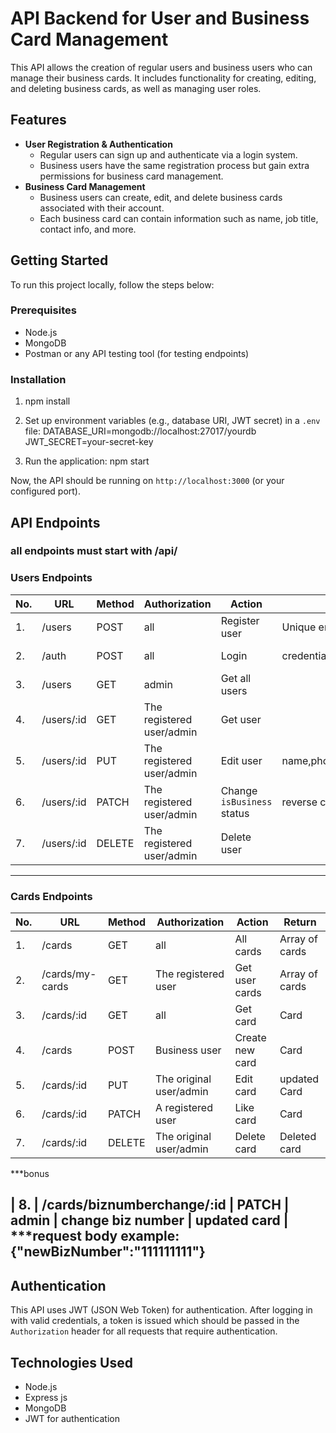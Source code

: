 # API Backend for User and Business Card Management

This API allows the creation of regular users and business users who can manage their business cards. It includes functionality for creating, editing, and deleting business cards, as well as managing user roles.

## Features
- **User Registration & Authentication**
  - Regular users can sign up and authenticate via a login system.
  - Business users have the same registration process but gain extra permissions for business card management.
- **Business Card Management**
  - Business users can create, edit, and delete business cards associated with their account.
  - Each business card can contain information such as name, job title, contact info, and more.
  
## Getting Started

To run this project locally, follow the steps below:

### Prerequisites
- Node.js
- MongoDB 
- Postman or any API testing tool (for testing endpoints)

### Installation
1. npm install

3. Set up environment variables (e.g., database URI, JWT secret) in a `.env` file:
   DATABASE_URI=mongodb://localhost:27017/yourdb
   JWT_SECRET=your-secret-key

4. Run the application:
   npm start


Now, the API should be running on `http://localhost:3000` (or your configured port).

## API Endpoints
### all endpoints must start with /api/

### Users Endpoints

| No. | URL          | Method | Authorization             | Action                        | Notice                  | Return            |
|-----|--------------|--------|---------------------------|-------------------------------|------------------------ |-------------------|
| 1.  | /users       | POST   | all                       | Register user                 | Unique email            | the user created  |
| 2.  | /auth        | POST   | all                       | Login                         | credentials             |  Encrypted token  |
| 3.  | /users       | GET    | admin                     | Get all users                 |                         | Array of users    |
| 4.  | /users/:id   | GET    | The registered user/admin | Get user                      |                         | User              |
| 5.  | /users/:id   | PUT    | The registered user/admin | Edit user                     | name,phone,address,image| User              |
| 6.  | /users/:id   | PATCH  | The registered user/admin | Change `isBusiness` status    | reverse current status  | User              |
| 7.  | /users/:id   | DELETE | The registered user/admin | Delete user                   |                         | Deleted user      |

---

### Cards Endpoints
| No. | URL                        | Method | Authorization                | Action           | Return           |
|-----|----------------------------|--------|------------------------------|------------------|------------------|
| 1.  | /cards                     | GET    | all                          | All cards        | Array of cards   |
| 2.  | /cards/my-cards            | GET    | The registered user          | Get user cards   | Array of cards   |
| 3.  | /cards/:id                 | GET    | all                          | Get card         | Card             |
| 4.  | /cards                     | POST   | Business user                | Create new card  | Card             |
| 5.  | /cards/:id                 | PUT    | The original user/admin      | Edit card        | updated Card     |
| 6.  | /cards/:id                 | PATCH  | A registered user            | Like card        | Card             |
| 7.  | /cards/:id                 | DELETE | The original user/admin      | Delete card      | Deleted card     |

***bonus

| 8.    | /cards/biznumberchange/:id   | PATCH    | admin                        | change biz number   | updated card       |
***request body example: {"newBizNumber":"111111111"}
---


## Authentication
This API uses JWT (JSON Web Token) for authentication. After logging in with valid credentials, a token is issued which should be passed in the `Authorization` header for all requests that require authentication.


## Technologies Used
- Node.js
- Express js
- MongoDB
- JWT for authentication

